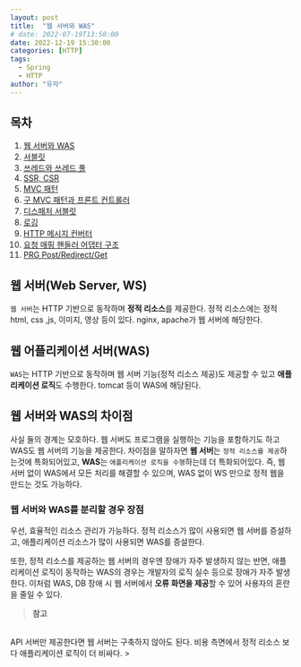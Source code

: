 ```yaml
---
layout: post
title:  "웹 서버와 WAS"
# date: 2022-07-19T13:50:00
date: 2022-12-19 15:30:00
categories: [HTTP]
tags:
  - Spring
  - HTTP
author: "유자"
---
```


## 목차

1. [웹 서버와 WAS](https://yessm621.github.io/http/2022/12/19/Web-WebServer-WAS/)
2. [서블릿](https://yessm621.github.io/spring/2022/12/20/Spring-Servlet/)
3. [쓰레드와 쓰레드 풀](https://yessm621.github.io/spring/2022/12/21/Spring-Thread/)
4. [SSR, CSR](https://yessm621.github.io/http/2022/12/19/Web-SSR-CSR/)
5. [MVC 패턴](https://yessm621.github.io/spring/2023/01/17/Spring-MVCPattern/)
6. [구 MVC 패턴과 프론트 컨트롤러](https://yessm621.github.io/spring/2023/01/17/Spring-MVCPattern-FrontController/)
7. [디스패처 서블릿](https://yessm621.github.io/spring/2023/01/17/Spring-DispatcherServlet/)
8. [로깅](https://yessm621.github.io/web/2022/07/21/Spring-Logging/)
9. [HTTP 메시지 컨버터](https://yessm621.github.io/spring/2022/07/21/Spring-HTTPMessageConverter/)
10. [요청 매핑 핸들러 어댑터 구조](https://yessm621.github.io/spring/2022/07/20/Spring-RequestMappingHandlerAdapter/)
11. [PRG Post/Redirect/Get](https://yessm621.github.io/spring/2023/01/19/Spring-PRG/)

## 웹 서버(Web Server, WS)

`웹 서버`는 HTTP 기반으로 동작하며 **정적 리소스**를 제공한다. 정적 리소스에는 정적 html, css ,js, 이미지, 영상 등이 있다. nginx, apache가 웹 서버에 해당한다.

## 웹 어플리케이션 서버(WAS)

`WAS`는 HTTP 기반으로 동작하며 웹 서버 기능(정적 리소스 제공)도 제공할 수 있고 **애플리케이션 로직**도 수행한다. tomcat 등이 WAS에 해당된다.

## 웹 서버와 WAS의 차이점

사실 둘의 경계는 모호하다. 웹 서버도 프로그램을 실행하는 기능을 포함하기도 하고 WAS도 웹 서버의 기능을 제공한다. 차이점을 말하자면 **웹 서버**는 `정적 리소스를 제공`하는것에 특화되어있고, **WAS**는 `애플리케이션 로직을 수행`하는데 더 특화되어있다. 즉, 웹 서버 없이 WAS에서 모든 처리를 해결할 수 있으며, WAS 없이 WS 만으로 정적 웹을 만드는 것도 가능하다.

### 웹 서버와 WAS를 분리할 경우 장점

우선, 효율적인 리소스 관리가 가능하다. 정적 리소스가 많이 사용되면 웹 서버를 증설하고, 애플리케이션 리소스가 많이 사용되면 WAS를 증설한다.

또한, 정적 리소스를 제공하는 웹 서버의 경우엔 장애가 자주 발생하지 않는 반면, 애플리케이션 로직이 동작하는 WAS의 경우는 개발자의 로직 실수 등으로 장애가 자주 발생한다. 이처럼 WAS, DB 장애 시 웹 서버에서 **오류 화면을 제공**할 수 있어 사용자의 혼란을 줄일 수 있다.

> **참고** 
<br>
API 서버만 제공한다면 웹 서버는 구축하지 않아도 된다.
비용 측면에서 정적 리소스 보다 애플리케이션 로직이 더 비싸다.
>